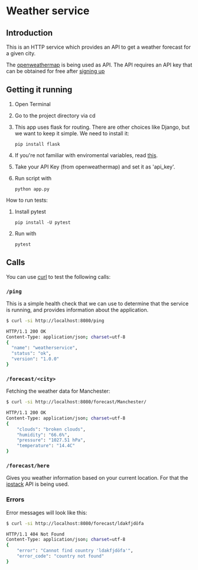 Weather service
===============


Introduction
------------

This is an HTTP service which provides an API to get a weather
forecast for a given city.

The [openweathermap](https://www.openweathermap.org) is being used as API. The API requires an API key that can be obtained for free
after [signing up](https://home.openweathermap.org/users/sign_up)

Getting it running
------------------

1. Open Terminal
2. Go to the project directory via cd
3. This app uses flask for routing. There are other choices like Django, but we want to keep it simple. We need to install it:

    ```
    pip install flask
    ``` 

4. If you're not familiar with enviromental variables, read [this](https://towardsdatascience.com/how-to-hide-your-api-keys-in-python-fb2e1a61b0a0).
5. Take your API Key (from openweathermap) and set it as 'api_key'.
6. Run script with

    ```
    python app.py
    ```

How to run tests:
1. Install pytest
    ```
    pip install -U pytest
    ```
2. Run with
    ```
    pytest
    ```

Calls
-----------

You can use [curl](https://curl.haxx.se/) to test the following calls:

### `/ping`

This is a simple health check that we can use to determine that the service is
running, and provides information about the application.

```bash
$ curl -si http://localhost:8080/ping

HTTP/1.1 200 OK
Content-Type: application/json; charset=utf-8
{
  "name": "weatherservice",
  "status": "ok",
  "version": "1.0.0"
}
```

### `/forecast/<city>`


Fetching the weather data for Manchester:

```bash
$ curl -si http://localhost:8080/forecast/Manchester/

HTTP/1.1 200 OK
Content-Type: application/json; charset=utf-8
{
    "clouds": "broken clouds",
    "humidity": "66.6%",
    "pressure": "1027.51 hPa",
    "temperature": "14.4C"
}
```

### `/forecast/here`

Gives you weather information based on your current location. For that the [ipstack](https://ipstack.com) API is being used.

### Errors

Error messages will look like this:

```bash
$ curl -si http://localhost:8080/forecast/ldakfjdöfa

HTTP/1.1 404 Not Found
Content-Type: application/json; charset=utf-8
{
    "error": "Cannot find country 'ldakfjdöfa'",
    "error_code": "country not found"
}
```

